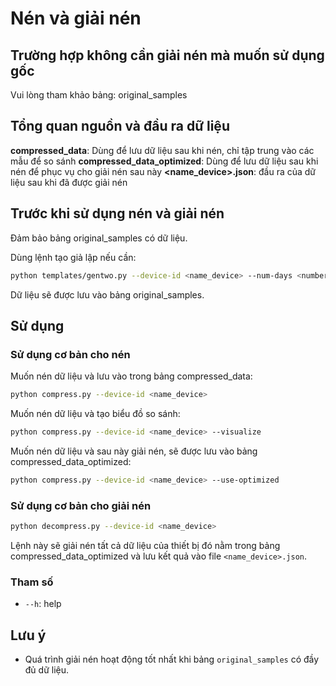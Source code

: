 # Nén và giải nén

## Trường hợp không cần giải nén mà muốn sử dụng gốc 

Vui lòng tham khảo bảng: original_samples

## Tổng quan nguồn và đầu ra dữ liệu

**compressed_data**: Dùng để lưu dữ liệu sau khi nén, chỉ tập trung vào các mẫu để so sánh
**compressed_data_optimized**: Dùng để lưu dữ liệu sau khi nén để phục vụ cho giải nén sau này
**<name_device>.json**: đầu ra của dữ liệu sau khi đã được giải nén

## Trước khi sử dụng nén và giải nén

Đảm bảo bảng original_samples có dữ liệu. 

Dùng lệnh tạo giả lập nếu cần: 


```bash
python templates/gentwo.py --device-id <name_device> --num-days <number>
```

Dữ liệu sẽ được lưu vào bảng original_samples.

## Sử dụng

### Sử dụng cơ bản cho nén

Muốn nén dữ liệu và lưu vào trong bảng compressed_data:

```bash
python compress.py --device-id <name_device>
```

Muốn nén dữ liệu và tạo biểu đồ so sánh: 

```bash
python compress.py --device-id <name_device> --visualize
```

Muốn nén dữ liệu và sau này giải nén, sẽ được lưu vào bảng compressed_data_optimized: 

```bash
python compress.py --device-id <name_device> --use-optimized
```

### Sử dụng cơ bản cho giải nén

```bash
python decompress.py --device-id <name_device>
```

Lệnh này sẽ giải nén tất cả dữ liệu của thiết bị đó nằm trong bảng compressed_data_optimized và lưu kết quả vào file `<name_device>.json`.

### Tham số

- `--h`: help


## Lưu ý

- Quá trình giải nén hoạt động tốt nhất khi bảng `original_samples` có đầy đủ dữ liệu.
